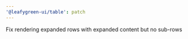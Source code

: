 ```yaml
---
'@leafygreen-ui/table': patch
---
```


Fix rendering expanded rows with expanded content but no sub-rows
